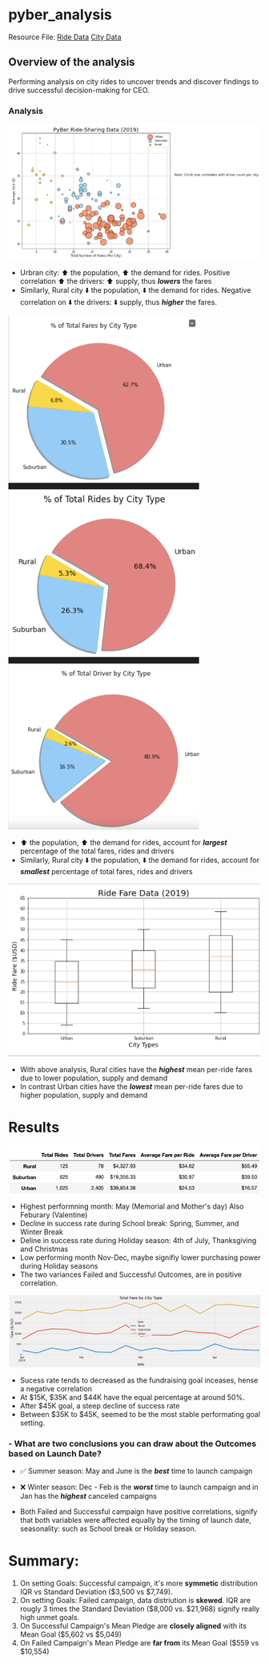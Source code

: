 # pyber_analysis

Resource File: [Ride Data](https://github.com/aimeeyen/pyber_analysis/blob/main/Resources/ride_data.csv)
               [City Data](https://github.com/aimeeyen/pyber_analysis/blob/main/Resources/city_data.csv)

## Overview of the analysis
Performing analysis on city rides to uncover trends and discover findings to drive successful decision-making for CEO. 

### Analysis 
 
 ![Bubble Chart](https://github.com/aimeeyen/pyber_analysis/blob/main/Resources/PyBer%20Ride-Sharing%20Data%20(2019).png)
 
 - Urbran city: :arrow_up: the population, :arrow_up:  the demand for rides. Positive correlation :arrow_up: the drivers: :arrow_up: supply, thus ***lowers*** the fares 
 - Similarly, Rural city :arrow_down: the population, :arrow_down:  the demand for rides. Negative correlation on :arrow_down:  the drivers: :arrow_down:  supply, thus ***higher*** the fares. 

 ![Pie Charts](https://github.com/aimeeyen/pyber_analysis/blob/main/Resources/PyBer%20Data%20Pie%20Chart.png)
 
 - :arrow_up: the population, :arrow_up:  the demand for rides, account for ***largest*** percentage of the total fares, rides and drivers
 - Similarly, Rural city :arrow_down: the population, :arrow_down:  the demand for rides, account for ***smallest*** percentage of total fares, rides and drivers
  
 ![Central Tendancy](https://github.com/aimeeyen/pyber_analysis/blob/main/Resources/Ride%20Fare%20Data%20(2019).png)
 - With above analysis, Rural cities have the ***highest*** mean per-ride fares due to lower population, supply and demand 
 - In contrast Urban cities have the ***lowest*** mean per-ride fares due to higher population, supply and demand 
# Results

 ![PyBer Fare Summary](https://github.com/aimeeyen/pyber_analysis/blob/main/Resources/PyBer_fare_summary.png)
 - Highest performning month: May (Memorial and Mother's day) Also Feburary (Valentine)
 - Decline in success rate during School break: Spring, Summer, and Winter Break
 - Deline in success rate during Holiday season: 4th of July, Thanksgiving and Christmas
 - Low performing month Nov-Dec, maybe signifiy lower purchasing power during Holiday seasons
 - The two variances Failed and Successful Outcomes, are in positive correlation. 
 
 ![Total Fare by City Type](https://github.com/aimeeyen/pyber_analysis/blob/main/Resources/Total%20Fare%20by%20City%20Type.png)
 - Sucess rate tends to decreased as the fundraising goal inceases, hense a negative correlation 
 - At $15K, $35K and $44K have the equal percentage at around 50%.
 - After $45K goal, a steep decline of success rate
 - Between $35K to $45K, seemed to be the most stable performating goal setting.  
 
### - What are two conclusions you can draw about the Outcomes based on Launch Date?


   - :white_check_mark: Summer season: May and June is the ***best*** time to launch campaign

   - :x: Winter season: Dec - Feb is the ***worst*** time to launch campaign and in Jan has the ***highest*** canceled campaigns

   - Both Failed and Successful campaign have positive correlations, signify that both variables were affected equally by the timing of launch date, seasonality: such as School break or Holiday season. 


# Summary:

  1. On setting Goals: Successful campaign, it's more **symmetic** distribution IQR vs Standard Deviation ($3,500 vs $7,749).
  2. On setting Goals: Failed campaign, data distriution is **skewed**. IQR are rougly 3 times the Standard Deviation ($8,000 vs. $21,968) signify really high unmet goals.
  3. On Successful Campaign's Mean Pledge are **closely aligned** with its Mean Goal ($5,602 vs $5,049)
  4. On Failed Campaign's Mean Pledge are **far from** its Mean Goal ($559 vs $10,554)


